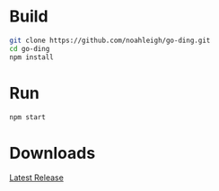 # Build
```sh
git clone https://github.com/noahleigh/go-ding.git
cd go-ding
npm install
```
# Run
```sh
npm start
```
# Downloads
[Latest Release](https://github.com/noahleigh/go-ding/releases/latest)
